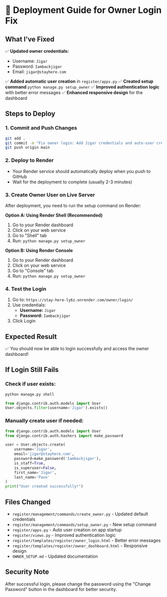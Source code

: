 # 🚀 Deployment Guide for Owner Login Fix

## What I've Fixed

✅ **Updated owner credentials:**
- Username: `Jigar`
- Password: `Iambackjigar`
- Email: `jigar@stayhere.com`

✅ **Added automatic user creation** in `register/apps.py`
✅ **Created setup command** `python manage.py setup_owner`
✅ **Improved authentication logic** with better error messages
✅ **Enhanced responsive design** for the dashboard

## Steps to Deploy

### 1. Commit and Push Changes
```bash
git add .
git commit -m "Fix owner login: Add Jigar credentials and auto-user creation"
git push origin main
```

### 2. Deploy to Render
- Your Render service should automatically deploy when you push to GitHub
- Wait for the deployment to complete (usually 2-3 minutes)

### 3. Create Owner User on Live Server
After deployment, you need to run the setup command on Render:

**Option A: Using Render Shell (Recommended)**
1. Go to your Render dashboard
2. Click on your web service
3. Go to "Shell" tab
4. Run: `python manage.py setup_owner`

**Option B: Using Render Console**
1. Go to your Render dashboard
2. Click on your web service
3. Go to "Console" tab
4. Run: `python manage.py setup_owner`

### 4. Test the Login
1. Go to: `https://stay-here-ly6z.onrender.com/owner/login/`
2. Use credentials:
   - **Username:** `Jigar`
   - **Password:** `Iambackjigar`
3. Click Login

## Expected Result
✅ You should now be able to login successfully and access the owner dashboard!

## If Login Still Fails

### Check if user exists:
```bash
python manage.py shell
```
```python
from django.contrib.auth.models import User
User.objects.filter(username='Jigar').exists()
```

### Manually create user if needed:
```python
from django.contrib.auth.models import User
from django.contrib.auth.hashers import make_password

user = User.objects.create(
    username='Jigar',
    email='jigar@stayhere.com',
    password=make_password('Iambackjigar'),
    is_staff=True,
    is_superuser=False,
    first_name='Jigar',
    last_name='Paun'
)
print("User created successfully!")
```

## Files Changed
- `register/management/commands/create_owner.py` - Updated default credentials
- `register/management/commands/setup_owner.py` - New setup command
- `register/apps.py` - Auto user creation on app startup
- `register/views.py` - Improved authentication logic
- `register/templates/register/owner_login.html` - Better error messages
- `register/templates/register/owner_dashboard.html` - Responsive design
- `OWNER_SETUP.md` - Updated documentation

## Security Note
After successful login, please change the password using the "Change Password" button in the dashboard for better security.
